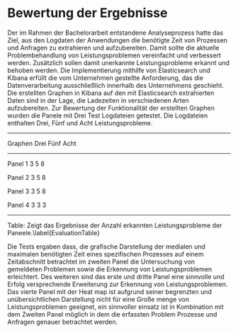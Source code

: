 # Bewertung der Ergebnisse


Der im Rahmen der Bachelorarbeit entstandene Analyseprozess hatte das Ziel, aus den Logdaten der Anwendungen die benötigte Zeit von Prozessen und Anfragen zu extrahieren und aufzubereiten. Damit sollte die aktuelle Problembehandlung von Leistungsproblemen vereinfacht und verbessert werden. Zusätzlich sollen damit unerkannte Leistungsprobleme erkannt und behoben werden. Die Implementierung mithilfe von Elasticsearch und Kibana erfüllt die vom Unternehmen gestellte Anforderung, das die Datenverarbeitung ausschließlich innerhalb des Unternehmens geschieht. Die erstellten Graphen in Kibana auf den mit Elasticsearch extrahierten Daten sind in der Lage, die Ladezeiten in verschiedenen Arten aufzubereiten. Zur Bewertung der Funktionalität der erstellten Graphen wurden die Panele mit Drei Test Logdateien getestet. Die Logdateien enthalten Drei, Fünf und Acht Leistungsprobleme. 

---------------------------------------------------------------------------
Graphen                   Drei                      Fünf                         Acht   
--------------         ------------------------   -----------------------   ----------------------  
Panel 1                     3                            5                         8

Panel 2                     3                            5                         8   

Panel 3                     3                            5                         8

Panel 4                     3                            3                         3

----------------------------------------------------------------------------------------

Table: Zeigt das Ergebnisse der Anzahl erkannten Leistungsprobleme der Paneele.\label{EvaluationTable}

Die Tests ergaben dass, die grafische Darstellung der medialen und maximalen benötigten Zeit eines spezifischen Prozesses auf einem Zeitabschnitt betrachtet im zweiten Panel die Untersuchung von gemeldeten Problemen sowie die Erkennung von Leistungsproblemen erleichtert. Des weiteren sind das erste und dritte Panel eine sinnvolle und Erfolg versprechende Erweiterung zur Erkennung von Leistungsproblemen. Das vierte Panel mit der Heat map ist aufgrund seiner begrenzten und unübersichtlichen Darstellung nicht für eine Große menge von Leistungsproblemen geeignet, ein sinnvoller einsatz ist in Kombination mit dem Zweiten Panel möglich in dem die erfassten Problem Prozesse und Anfragen genauer betrachtet werden.
<!-- 
# Konzept der Anwendung

## Datenerfassung

\begin{figure}
\centering
\includegraphics[width=1\textwidth,height=\textheight]{source/figures/datensatz.jpeg}
\caption{Beispieldatensatz der Abspeicherung von Geräte Logs auf dem FTP-Server
\label{Beispieldatensatz}}
\end{figure}
Bisher loggt die Anwendung, die benötigte Zeit zum Abschließen von Performance Relevanten Prozessen. Dazu wird beim Aufruf eines Prozesses eine Stoppuhr gestartet, welche mit Beendigung des Prozesses die verstrichene Zeit im Log Dokumentiert. Intern ist festgelegt, dass am ende des Tages und im Falle eines Geräte oder Anwendung Absturzes die Logs des Gerätes automatisch auf den Internen FTP-Server der Brunata geladen werden.
Jeder eingegangen Satz an Log Daten wird unter dem Gerätenamen, sowie die Logs untergeordnet unter dem Anwendungsnamen, abgespeichert. Ein Beispiel ist in Abbildung \ref{Beispieldatensatz} zu sehen. Im Rahmen dieser Arbeit werden nur Logs der Anwendung GEMO betrachtet.

## Datenverarbeitung

Für die Verarbeitung der Logdaten wird Elasticsearch benutzt[@el2]. Es baut auf der Apache Lucene-Bibliothek auf und ermöglicht durch die Verwendung von Runtimefields und Scripting, Felder und Ausdrücke zur Laufzeit ohne erneute Indexierung zu Extrahieren[@el1]. Die Extraktion ohne erneute Indexierung Spart Speicher und erhöht die Verarbeitungsgeschwindigkeit[@el].--

 Die Verarbeitung besteht dabei aus Drei Schritten: Strukturierung der Datei, Indexierung und Anwendung der Runtimefields. Zur Strukturierung wird ein Grokpattern verwendet und mit einem Mapping wird bestimmt wie die Datei und die darin enthaltenen Felder gespeichert und Indexiert werden. Mithilfe von Scripts und Grokpattern in Runtimefields werden der Prozessname und die benötigte Zeit aus unseren Strukturierten und Indexierten Feldern extrahiert.

## Visualisierung der Daten

Für die Graphische Darstellung der Daten wird Kibana verwendet. Dazu wird ein Data View auf den Indexierten Daten erzeugt.
 Kibana Zur Visualisierung wird in Kibana ein Data View erstellt welches auf unsere Indexierten Daten basiert. Zur Graphischen Darstellung wird
Kibana ist eine Open-Source-Visualisierungs- und Analyseplattform, die auf Elasticsearch aufbaut und von der Firma Elastic entwickelt wird. Kibana ermöglicht es die über Elasticsearch verarbeiteten Daten auf vielfältige weise zu Visualisieren.
 Kibana greift dazu in "Data Views" auf einen oder mehrere Elasticsearch Daten ströme, Indices oder benannten index zu. Eine Data View stellt dafür Dashboards zur Verfügung in welchen man die Daten seinen Wünschen entsprechend Graphisch darstellen kann. Die Ausgewerteten Daten werden in einem Dashboard in Form eines Graphen Visualisiert.


## Datenextraktion

Für die Extraktion werden unterschiedliche Runtimefields in Kombination mit Grok Pattern verwendet.
Elasticsearch bietet eine einfache und kostenlose Benutzung der Such und Extrahier Methoden im gegensatz zu
Die Prozesszeiten mit dem Zugehörigen Prozessen aus einem Log werden mithilfe eines Runtimefields in Kombination mit einem Grok Pattern extrahiert.



## Methode

Donec imperdiet, lectus vestibulum sagittis tempus, turpis dolor euismod justo, vel tempus neque libero sit amet tortor. Nam cursus commodo tincidunt.

### Unterabschnitt 1

Das ist der erste Teil der Methodik. Duis tempor sapien sed tellus ultrices blandit. Sed porta mauris tortor, eu vulputate arcu dapibus ac. Curabitur sodales at felis efficitur sollicitudin. Quisque at neque sollicitudin, mollis arcu vitae, faucibus tellus.

### Unterabschnitt 2

Das ist der zweite Teil der Methodik. Sed ut ipsum ultrices, interdum ipsum vel, lobortis diam. Curabitur sit amet massa quis tortor molestie dapibus a at libero. Mauris mollis magna quis ante vulputate consequat. Integer leo turpis, suscipit ac venenatis pellentesque, efficitur non sem. Pellentesque eget vulputate turpis. Etiam id nibh at elit fermentum interdum.

<!--
Kommentare können so hinzugefügt werden.


## Ergebnisse

Die Tabelle \ref{tabellenreferenz} zeigt uns wie man eine Tabelle hinzufügt. Integer tincidunt sed nisl eget pellentesque. Mauris eleifend, nisl non lobortis fringilla, sapien eros aliquet orci, vitae pretium massa neque eu turpis. Pellentesque tincidunt aliquet volutpat. Ut ornare dui id ex sodales laoreet.

<!-- Erzwingt eine neue Seite

\newpage

---------------------------------------------------------------------------
Spalte 1            Spalte 2                Spalte 3
--------------      -------------------     -------------------
Zeile 1               0.1                     0.2

Zeile 2               0.3                     0.3

Zeile 3               0.4                     0.4      

Zeile 4               0.5                     0.6

---------------------------------------------------------------------------

Table: Das ist die Tabellenbeschriftung. Suspendisse blandit dolor sed tellus venenatis, venenatis fringilla turpis pretium. \label{tabellenreferenz}


## Auseinandersetzung

Das ist die Auseinandersetzung mit den Ergebnissen. Etiam sit amet mi eros. Donec vel nisi sed purus gravida fermentum at quis odio. Vestibulum quis nisl sit amet justo maximus molestie. Maecenas vitae arcu erat. Nulla facilisi. Nam pretium mauris eu enim porttitor, a mattis velit dictum. Nulla sit amet ligula non mauris volutpat fermentum quis vitae sapien.

## Schlussfolgerung

Das ist die Schlussfolgerung des Kapitels. Nullam porta tortor id vehicula interdum. Quisque pharetra, neque ut accumsan suscipit, orci orci commodo tortor, ac finibus est turpis eget justo. Cras sodales nibh nec mauris laoreet iaculis. Morbi volutpat orci felis, id condimentum nulla suscipit eu. Fusce in turpis quis ligula tempus scelerisque eget quis odio. Vestibulum et dolor id erat lobortis ullamcorper quis at sem.
-->
